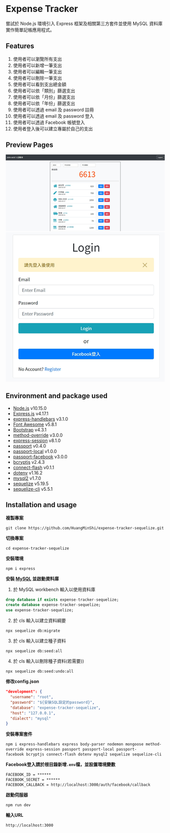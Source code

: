# Expense Tracker
嘗試於 Node.js 環境引入 Express 框架及相關第三方套件並使用 MySQL 資料庫實作簡單記帳應用程式。

## Features
1. 使用者可以瀏覽所有支出
2. 使用者可以新增一筆支出
3. 使用者可以編輯一筆支出
4. 使用者可以刪除一筆支出
5. 使用者可以看到支出總金額
6. 使用者可以依「類別」篩選支出
7. 使用者可以依「月份」篩選支出
8. 使用者可以依「年份」篩選支出
9. 使用者可以透過 email 及 password 註冊
10. 使用者可以透過 email 及 password 登入
11. 使用者可以透過 Facebook 帳號登入
12. 使用者登入後可以建立專屬於自己的支出

## Preview Pages
<img src="./public/preview/index.jpg" width="600px">
<img src="./public/preview/login.jpg" width="600px">

## Environment and package used
* [Node.js](https://nodejs.org/en/) v10.15.0
* [Express.js](https://expressjs.com/) v4.17.1
* [express-handlebars](https://www.npmjs.com/package/express-handlebars) v3.1.0
* [Font Awesome](https://fontawesome.com/) v5.8.1
* [Bootstrap](https://getbootstrap.com/) v4.3.1
* [method-override](https://www.npmjs.com/package/method-override) v3.0.0
* [express-session](https://www.npmjs.com/package/express-session) v8.1.0
* [passport](https://www.npmjs.com/package/passport) v0.4.0
* [passport-local](https://www.npmjs.com/package/passport-local) v1.0.0
* [passport-facebook](https://www.npmjs.com/package/passport-facebook) v3.0.0
* [bcryptjs](https://www.npmjs.com/package/bcryptjs) v2.4.3
* [connect-flash](https://www.npmjs.com/package/connect-flash) v0.1.1
* [dotenv](https://www.npmjs.com/package/dotenv) v1.16.2
* [mysql2](https://www.npmjs.com/package/mysql2) v1.7.0
* [sequelize](https://www.npmjs.com/package/sequelize) v5.19.5
* [sequelize-cli](https://www.npmjs.com/package/sequelize-cli) v5.5.1

## Installation and usage
**複製專案**
```git
git clone https://github.com/HuangMinShi/expense-tracker-sequelize.git
```

**切換專案**
```git
cd expense-tracker-sequelize
```

**安裝環境**
```npm
npm i express
```

**安裝 [MySQL](https://dev.mysql.com/downloads/windows/installer/) 並啟動資料庫**
1. 於 MySQL workbench 輸入以使用資料庫
```sql
drop database if exists expense-tracker-sequelize;
create database expense-tracker-sequelize;
use expense-tracker-sequelize;
```

2. 於 cls 輸入以建立資料綱要
```npm
npx sequelize db:migrate
```

3. 於 cls 輸入以建立種子資料
```npm
npx sequelize db:seed:all
```

4. 於 cls 輸入以刪除種子資料(若需要))
```npm
npx sequelize db:seed:undo:all
```

**修改config.json**
```json
"development": {
  "username": "root",
  "password": "${安裝SQL設定的password}",
  "database": "expense-tracker-sequelize",
  "host": "127.0.0.1",
  "dialect": "mysql"
}
```

**安裝專案套件**
```npm
npm i express-handlebars express body-parser nodemon mongoose method-override express-session passport passport-local passport-facebook bcryptjs connect-flash dotenv mysql2 sequelize sequelize-cli
```

**Facebook登入請於根目錄新增`.env`檔，並設置環境變數**
```
FACEBOOK_ID = ******
FACEBOOK_SECRET = ******
FACEBOOK_CALLBACK = http://localhost:3000/auth/facebook/callback
```
 
**啟動伺服器**
```npm
npm run dev
```

**輸入URL**
```
http://localhost:3000
```